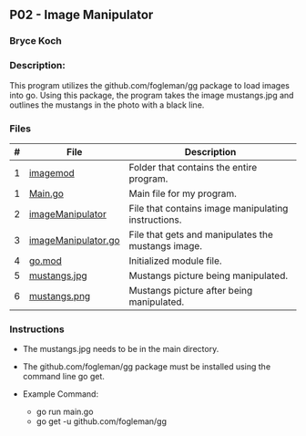 ## P02 - Image Manipulator
### Bryce Koch
### Description:

This program utilizes the github.com/fogleman/gg package to load images into go. 
Using this package, the program takes the image mustangs.jpg and outlines the 
mustangs in the photo with a black line. 


### Files

|   #   | File             | Description                                        |
| :---: | ---------------- | -------------------------------------------------- |
|   1   |  [imagemod](https://github.com/BKoch74/4143-PLC/tree/main/Assignments/P02/imagemod) | Folder that contains the entire program. |
|   1   | [Main.go](https://github.com/BKoch74/4143-PLC/blob/main/Assignments/P02/imagemod/main.go)      | Main file for my program.      |
|   2   | [imageManipulator](https://github.com/BKoch74/4143-PLC/tree/main/Assignments/P02/imagemod/imageManipulator)  | File that contains image manipulating instructions.   |
|   3   | [imageManipulator.go](https://github.com/BKoch74/4143-PLC/blob/main/Assignments/P02/imagemod/imageManipulator/imageManipulator.go) | File that gets and manipulates the mustangs image. |
| 4 | [go.mod](https://github.com/BKoch74/4143-PLC/blob/main/Assignments/P02/imagemod/go.mod) | Initialized module file. |
| 5 | [mustangs.jpg](https://github.com/BKoch74/4143-PLC/blob/main/Assignments/P02/imagemod/mustangs.jpg) | Mustangs picture being manipulated. |
| 6 | [mustangs.png](https://github.com/BKoch74/4143-PLC/blob/main/Assignments/P02/imagemod/mustangs.png) | Mustangs picture after being manipulated. |


### Instructions

- The mustangs.jpg needs to be in the main directory.
- The github.com/fogleman/gg package must be installed using the command line go get.


- Example Command:
  - go run main.go
  - go get -u github.com/fogleman/gg
